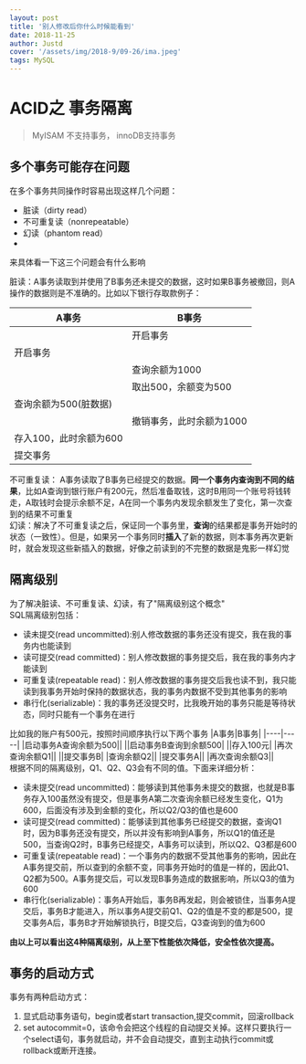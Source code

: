 ```yaml
---
layout: post
title: '别人修改后你什么时候能看到'
date: 2018-11-25
author: Justd
cover: '/assets/img/2018-9/09-26/ima.jpeg'
tags: MySQL   
---
```

# ACID之 事务隔离    

>MyISAM 不支持事务， innoDB支持事务   


## 多个事务可能存在问题
在多个事务共同操作时容易出现这样几个问题：
- 脏读（dirty read）
- 不可重复读（nonrepeatable）
- 幻读（phantom read）      
- 
来具体看一下这三个问题会有什么影响     

脏读：A事务读取到并使用了B事务还未提交的数据，这时如果B事务被撤回，则A操作的数据则是不准确的。比如以下银行存取款例子：   

|A事务|B事务|     
|----|----|    
||开启事务|
|开启事务||    
||查询余额为1000|   
||取出500，余额变为500|  
|查询余额为500(脏数据)||
||撤销事务，此时余额为1000|
|存入100，此时余额为600||
|提交事务||

不可重复读： A事务读取了B事务已经提交的数据。**同一个事务内查询到不同的结果**，比如A查询到银行账户有200元，然后准备取钱，这时B用同一个账号将钱转走，A取钱时会提示余额不足，A在同一个事务内发现余额发生了变化，第一次查到的结果不可重复     
幻读：解决了不可重复读之后，保证同一个事务里，**查询**的结果都是事务开始时的状态（一致性）。但是，如果另一个事务同时**插入**了新的数据，则本事务再次更新时，就会发现这些新插入的数据，好像之前读到的不完整的数据是鬼影一样幻觉    

## 隔离级别   
为了解决脏读、不可重复读、幻读，有了"隔离级别这个概念"   
SQL隔离级别包括：   
- 读未提交(read uncommitted):别人修改数据的事务还没有提交，我在我的事务内也能读到
- 读可提交(read committed)：别人修改数据的事务提交后，我在我的事务内才能读到
- 可重复读(repeatable read)：别人修改数据的事务提交后我也读不到，我只能读到我事务开始时保持的数据状态，我的事务内数据不受到其他事务的影响
- 串行化(serializable)：我的事务还没提交时，比我晚开始的事务只能是等待状态，同时只能有一个事务在进行   



比如我的账户有500元，按照时间顺序执行以下两个事务
|A事务|B事务|
|----|-----|
|启动事务A查询余额为500||
||启动事务B查询到余额500|
||存入100元|
|再次查询余额Q1||
||提交事务B|
|查询余额Q2||
|提交事务A||
|再次查询余额Q3||   
根据不同的隔离级别，Q1、Q2、Q3会有不同的值。下面来详细分析：   
- 读未提交(read uncommitted)：能够读到其他事务未提交的数据，也就是B事务存入100虽然没有提交，但是事务A第二次查询余额已经发生变化，Q1为600，后面没有涉及到金额的变化，所以Q2/Q3的值也是600    
- 读可提交(read committed)：能够读到其他事务已经提交的数据，查询Q1时，因为B事务还没有提交，所以并没有影响到A事务，所以Q1的值还是500，当查询Q2时，B事务已经提交，A事务可以读到，所以Q2、Q3都是600
- 可重复读(repeatable read)：一个事务内的数据不受其他事务的影响，因此在A事务提交前，所以查到的余额不变，同事务开始时的值是一样的，因此Q1、Q2都为500。A事务提交后，可以发现B事务造成的数据影响，所以Q3的值为600
-  串行化(serializable)：事务A开始后，事务B再发起，则会被锁住，当事务A提交后，事务B才能进入，所以事务A提交前Q1、Q2的值是不变的都是500，提交事务A后，事务B才开始解锁执行，B提交后，Q3查询到的值为600   
  
**由以上可以看出这4种隔离级别，从上至下性能依次降低，安全性依次提高。**



## 事务的启动方式   
事务有两种启动方式：   
1. 显式启动事务语句，begin或者start transaction,提交commit，回滚rollback
2. set autocommit=0，该命令会把这个线程的自动提交关掉。这样只要执行一个select语句，事务就启动，并不会自动提交，直到主动执行commit或rollback或断开连接。